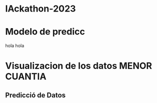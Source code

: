 # IAckathon-2023
# Modelo de predicc
 hola hola 


# Visualizacion de los datos MENOR CUANTIA
## Predicció de Datos 
